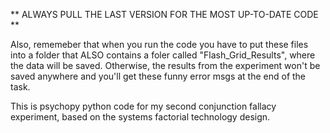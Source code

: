 
** ALWAYS PULL THE LAST VERSION FOR THE MOST UP-TO-DATE CODE **

Also, rememeber that when you run the code you have to put these files into a folder that ALSO contains a foler called "Flash_Grid_Results", where the data will be saved. Otherwise, the results from the experiment won't be saved anywhere and you'll get these funny error msgs at the end of the task.

This is psychopy python code for my second conjunction fallacy experiment, based on the systems factorial technology design.

